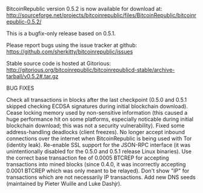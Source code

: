 BitcoinRepublic version 0.5.2 is now available for download at:
http://sourceforge.net/projects/bitcoinrepublic/files/BitcoinRepublic/bitcoinrepublic-0.5.2/

This is a bugfix-only release based on 0.5.1.

Please report bugs using the issue tracker at github:
https://github.com/sherkitty/bitcoinrepublic/issues

Stable source code is hosted at Gitorious:
http://gitorious.org/bitcoinrepublic/bitcoinrepublicd-stable/archive-tarball/v0.5.2#.tar.gz

BUG FIXES

Check all transactions in blocks after the last checkpoint (0.5.0 and 0.5.1 skipped checking ECDSA signatures during initial blockchain download).
Cease locking memory used by non-sensitive information (this caused a huge performance hit on some platforms, especially noticable during initial blockchain download; this was
not a security vulnerability).
Fixed some address-handling deadlocks (client freezes).
No longer accept inbound connections over the internet when BitcoinRepublic is being used with Tor (identity leak).
Re-enable SSL support for the JSON-RPC interface (it was unintentionally disabled for the 0.5.0 and 0.5.1 release Linux binaries).
Use the correct base transaction fee of 0.0005 BTCREP for accepting transactions into mined blocks (since 0.4.0, it was incorrectly accepting 0.0001 BTCREP which was only meant to be relayed).
Don't show "IP" for transactions which are not necessarily IP transactions.
Add new DNS seeds (maintained by Pieter Wuille and Luke Dashjr).
